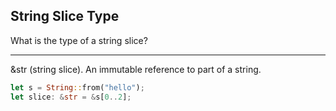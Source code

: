 ## String Slice Type

What is the type of a string slice?

---

&str (string slice). An immutable reference to part of a string.

```rust
let s = String::from("hello");
let slice: &str = &s[0..2];
```

